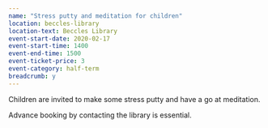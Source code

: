 ```yaml
---
name: "Stress putty and meditation for children"
location: beccles-library
location-text: Beccles Library
event-start-date: 2020-02-17
event-start-time: 1400
event-end-time: 1500
event-ticket-price: 3
event-category: half-term
breadcrumb: y
---
```


Children are invited to make some stress putty and have a go at meditation.

Advance booking by contacting the library is essential.
